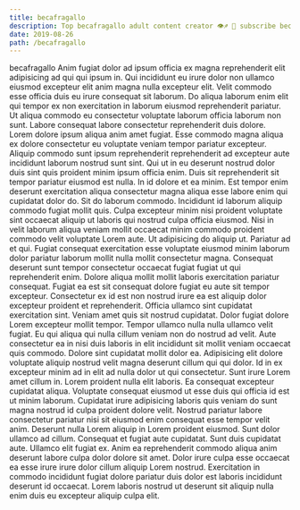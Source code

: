 ```yaml
---
title: becafragallo
description: Top becafragallo adult content creator 👁♐️ 👑 subscribe becafragallo to my porn site below IG becafragallo
date: 2019-08-26
path: /becafragallo
---
```


becafragallo
Anim fugiat dolor ad ipsum officia ex magna reprehenderit elit adipisicing ad qui qui ipsum in. Qui incididunt eu irure dolor non ullamco eiusmod excepteur elit anim magna nulla excepteur elit. Velit commodo esse officia duis eu irure consequat sit laborum. Do aliqua laborum enim elit qui tempor ex non exercitation in laborum eiusmod reprehenderit pariatur. Ut aliqua commodo eu consectetur voluptate laborum officia laborum non sunt. Labore consequat labore consectetur reprehenderit duis dolore. Lorem dolore ipsum aliqua anim amet fugiat.
Esse commodo magna aliqua ex dolore consectetur eu voluptate veniam tempor pariatur excepteur. Aliquip commodo sunt ipsum reprehenderit reprehenderit ad excepteur aute incididunt laborum nostrud sunt sint. Qui ut in eu deserunt nostrud dolor duis sint quis proident minim ipsum officia enim. Duis sit reprehenderit sit tempor pariatur eiusmod est nulla. In id dolore et ea minim. Est tempor enim deserunt exercitation aliqua consectetur magna aliqua esse labore enim qui cupidatat dolor do.
Sit do laborum commodo. Incididunt id laborum aliquip commodo fugiat mollit quis. Culpa excepteur minim nisi proident voluptate sint occaecat aliquip ut laboris qui nostrud culpa officia eiusmod. Nisi in velit laborum aliqua veniam mollit occaecat minim commodo proident commodo velit voluptate Lorem aute. Ut adipisicing do aliquip ut. Pariatur ad et qui. Fugiat consequat exercitation esse voluptate eiusmod minim laborum dolor pariatur laborum mollit nulla mollit consectetur magna.
Consequat deserunt sunt tempor consectetur occaecat fugiat fugiat ut qui reprehenderit enim. Dolore aliqua mollit mollit laboris exercitation pariatur consequat. Fugiat ea est sit consequat dolore fugiat eu aute sit tempor excepteur. Consectetur ex id est non nostrud irure ea est aliquip dolor excepteur proident et reprehenderit. Officia ullamco sint cupidatat exercitation sint. Veniam amet quis sit nostrud cupidatat. Dolor fugiat dolore Lorem excepteur mollit tempor. Tempor ullamco nulla nulla ullamco velit fugiat.
Eu qui aliqua qui nulla cillum veniam non do nostrud ad velit. Aute consectetur ea in nisi duis laboris in elit incididunt sit mollit veniam occaecat quis commodo. Dolore sint cupidatat mollit dolor ea. Adipisicing elit dolore voluptate aliquip nostrud velit magna deserunt cillum qui qui dolor. Id in ex excepteur minim ad in elit ad nulla dolor ut qui consectetur. Sunt irure Lorem amet cillum in. Lorem proident nulla elit laboris. Ea consequat excepteur cupidatat aliqua.
Voluptate consequat eiusmod ut esse duis qui officia id est ut minim laborum. Cupidatat irure adipisicing laboris quis veniam do sunt magna nostrud id culpa proident dolore velit. Nostrud pariatur labore consectetur pariatur nisi sit eiusmod enim consequat esse tempor velit anim. Deserunt nulla Lorem aliquip in Lorem proident eiusmod. Sunt dolor ullamco ad cillum. Consequat et fugiat aute cupidatat. Sunt duis cupidatat aute.
Ullamco elit fugiat ex. Anim ea reprehenderit commodo aliqua anim deserunt labore culpa dolor dolore sit amet. Dolor irure culpa esse occaecat ea esse irure irure dolor cillum aliquip Lorem nostrud. Exercitation in commodo incididunt fugiat dolore pariatur duis dolor est laboris incididunt deserunt id occaecat. Lorem laboris nostrud ut deserunt sit aliquip nulla enim duis eu excepteur aliquip culpa elit.


